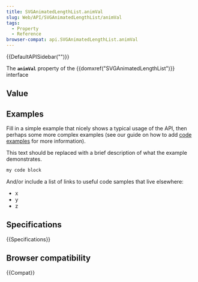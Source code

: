 ```yaml
---
title: SVGAnimatedLengthList.animVal
slug: Web/API/SVGAnimatedLengthList/animVal
tags:
  - Property
  - Reference
browser-compat: api.SVGAnimatedLengthList.animVal
---
```

{{DefaultAPISidebar("")}}

The **`animVal`** property of the {{domxref("SVGAnimatedLengthList")}} interface 

## Value



## Examples

Fill in a simple example that nicely shows a typical usage of the API, then perhaps some more complex examples (see our guide on how to add [code examples](/en-US/docs/MDN/Contribute/Structures/Code_examples) for more information).

This text should be replaced with a brief description of what the example demonstrates.

```js
my code block
```

And/or include a list of links to useful code samples that live elsewhere:

*   x
*   y
*   z

## Specifications

{{Specifications}}

## Browser compatibility

{{Compat}}


